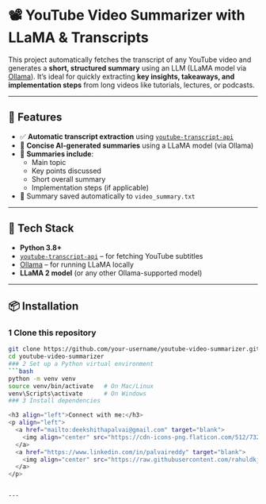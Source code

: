 # 📽️ YouTube Video Summarizer with LLaMA & Transcripts

This project automatically fetches the transcript of any YouTube video and generates a **short, structured summary** using an LLM (LLaMA model via [Ollama](https://ollama.ai)). It’s ideal for quickly extracting **key insights, takeaways, and implementation steps** from long videos like tutorials, lectures, or podcasts.

---

## 🚀 Features

- ✅ **Automatic transcript extraction** using [`youtube-transcript-api`](https://pypi.org/project/youtube-transcript-api/)  
- 📝 **Concise AI-generated summaries** using a LLaMA model (via Ollama)  
- 🧠 **Summaries include**:
  - Main topic  
  - Key points discussed  
  - Short overall summary  
  - Implementation steps (if applicable)  
- 💾 Summary saved automatically to `video_summary.txt`

---

## 🧰 Tech Stack

- **Python 3.8+**  
- [`youtube-transcript-api`](https://github.com/jdepoix/youtube-transcript-api) – for fetching YouTube subtitles  
- [Ollama](https://ollama.ai/) – for running LLaMA locally  
- **LLaMA 2 model** (or any other Ollama-supported model)

---

## 📦 Installation

### 1️ Clone this repository
```bash
git clone https://github.com/your-username/youtube-video-summarizer.git
cd youtube-video-summarizer
### 2 Set up a Python virtual environment
```bash
python -m venv venv
source venv/bin/activate   # On Mac/Linux
venv\Scripts\activate      # On Windows
### 3 Install dependencies

<h3 align="left">Connect with me:</h3>
<p align="left">
  <a href="mailto:deekshithapalvai@gmail.com" target="blank">
    <img align="center" src="https://cdn-icons-png.flaticon.com/512/732/732200.png" alt="gmail" height="30" width="40" />
  </a>
  <a href="https://www.linkedin.com/in/palvaireddy" target="blank">
    <img align="center" src="https://raw.githubusercontent.com/rahuldkjain/github-profile-readme-generator/master/src/images/icons/Social/linked-in-alt.svg" alt="palvaireddy" height="30" width="40" />
  </a>
</p>


---
